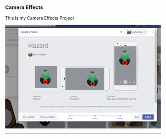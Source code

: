 ### Camera Effects

This is my Camera Effects Project

![picture_title](https://github.com/ethanmentz/ethanmentz.github.io/blob/master/Capture.PNG?raw=true "Optional Title")

***
